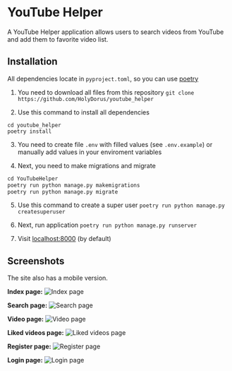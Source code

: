 # YouTube Helper
A YouTube Helper application allows users to search videos from YouTube and add them to favorite video list.
## Installation
All dependencies locate in `pyproject.toml`, so you can use [poetry](https://github.com/python-poetry/poetry)
1. You need to download all files from this repository
`git clone https://github.com/HolyDorus/youtube_helper`

2. Use this command to install all dependencies
```
cd youtube_helper
poetry install
```

3. You need to create file `.env`  with filled values (see `.env.example`) or manually add values in your enviroment variables

4. Next, you need to make migrations and migrate
```s
cd YouTubeHelper
poetry run python manage.py makemigrations
poetry run python manage.py migrate
```

5. Use this command to create a super user
`poetry run python manage.py createsuperuser`

6. Next, run application
`poetry run python manage.py runserver`

7. Visit [localhost:8000](http://localhost:8000) (by default)

## Screenshots
The site also has a mobile version.

**Index page:**
![Index page](https://drive.google.com/uc?export=view&id=155TuY9_6Fzl-p9hC3LZ1Z03cCZWY9vf1 "Index page")

**Search page:**
![Search page](https://drive.google.com/uc?export=view&id=1usO1vYSqZUEJp1ngO8meuzwH3a_80gLB "Search page")

**Video page:**
![Video page](https://drive.google.com/uc?export=view&id=1090KRx6LSEBPaCPghrJ5UqvpOpFhYo7q "Video page")

**Liked videos page:**
![Liked videos page](https://drive.google.com/uc?export=view&id=1BKljDhENiGWlKQoGCe5fE1MI-3e2U-wa "Liked videos page")

**Register page:**
![Register page](https://drive.google.com/uc?export=view&id=1OloSZNzEPE9XnHC11QPs0i4wMb5LkqsX "Register page")

**Login page:**
![Login page](https://drive.google.com/uc?export=view&id=1rGPDJAQN4ZFsq2r3ZQnHRJVcSfLPmUSX "Login page")
